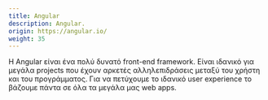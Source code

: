 ```yaml
---
title: Angular
description: Angular.
origin: https://angular.io/
weight: 35
---
```

Η Angular είναι ένα πολύ δυνατό front-end framework. 
Είναι ιδανικό για μεγάλα projects που έχουν αρκετές αλληλεπιδράσεις μεταξύ του χρήστη και του προγράμματος. 
Για να πετύχουμε το ιδανικό user experience το βάζουμε πάντα σε όλα τα μεγάλα μας web apps.